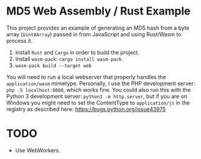 # MD5 Web Assembly / Rust Example

This project provides an example of generating an MD5 hash from a byte array (`Uint8Array`)
passed in from JavaScript and using Rust/Wasm to process it.

1. Install `Rust` and `Cargo` in order to build the project.
2. Install `wasm-pack`: `cargo install wasm-pack`.
3. `wasm-pack build --target web`

You will need to run a local webserver that properly handles the `application/wasm` mimetype.
Personally, I use the PHP development server: `php -S localhost:8080`, which works fine. You
could also run this with the Python 3 development server: `python3 -m http.server`, but if you
are on Windows you might need to set the ContentType to `application/js` in the registry as
described here: https://bugs.python.org/issue43975

# TODO
- Use WebWorkers.